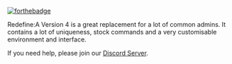 [![forthebadge](https://forthebadge.com/images/badges/contains-tasty-spaghetti-code.svg)](https://forthebadge.com)

Redefine:A Version 4 is a great replacement for a lot of common admins.
It contains a lot of uniqueness, stock commands and a very customisable environment and interface.

If you need help, please join our [Discord Server](https://discord.gg/yPurvHPcQb).
